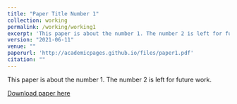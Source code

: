 ```yaml
---
title: "Paper Title Number 1"
collection: working
permalink: /working/working1
excerpt: 'This paper is about the number 1. The number 2 is left for future work.'
version: "2021-06-11"
venue: ""
paperurl: 'http://academicpages.github.io/files/paper1.pdf'
citation: ""
---
```

This paper is about the number 1. The number 2 is left for future work.

[Download paper here](http://academicpages.github.io/files/paper1.pdf)

